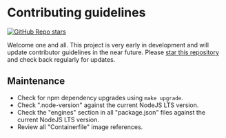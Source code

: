 # Contributing guidelines

[![GitHub Repo stars](https://img.shields.io/github/stars/ourchitecture/monorepo)](https://github.com/ourchitecture/monorepo)

Welcome one and all. This project is very early in development and will update contributor guidelines in the near future. Please [star this repository](https://github.com/ourchitecture/monorepo) and check back regularly for updates.

## Maintenance

- Check for npm dependency upgrades using `make upgrade`.
- Check ".node-version" against the current NodeJS LTS version.
- Check the "engines" section in all "package.json" files against the current NodeJS LTS version.
- Review all "Containerfile" image references.

